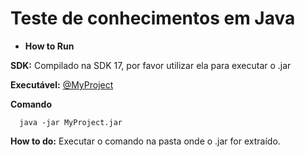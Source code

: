 # Teste de conhecimentos em Java

* **How to Run**

**SDK:** Compilado na SDK 17, por favor utilizar ela para executar o .jar

**Executável:** [@MyProject](https://github.com/tymaeusz/MyProject/releases/download/Teste/MyProject.zip)

**Comando**

```shell
  java -jar MyProject.jar
```

**How to do:** Executar o comando na pasta onde o .jar for extraído.


